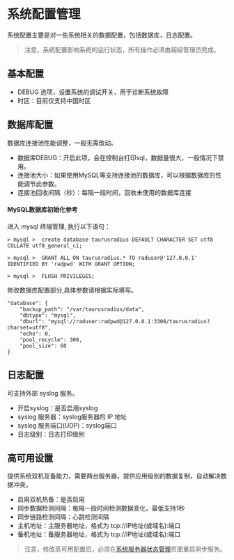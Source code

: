 # 系统配置管理

系统配置主要是对一些系统相关的数据配置，包括数据库，日志配置。

> 注意，系统配置影响系统的运行状态，所有操作必须由超级管理员完成。

## 基本配置

- DEBUG 选项，设置系统的调试开关，用于诊断系统故障
- 时区：目前仅支持中国时区

## 数据库配置

数据库连接池性能调整，一般无需改动。

- 数据库DEBUG：开启此项，会在控制台打印sql，数据量很大，一般情况下禁用。
- 连接池大小：如果使用MySQL等支持连接池的数据库，可以根据数据库的性能调节此参数。
- 连接池回收间隔（秒）：每隔一段时间，回收未使用的数据库连接

#### MySQL数据库初始化参考

进入 mysql 终端管理, 执行以下语句：

    > mysql >  create database taurusradius DEFAULT CHARACTER SET utf8 COLLATE utf8_general_ci;

    > mysql >  GRANT ALL ON taurusradius.* TO raduser@'127.0.0.1' IDENTIFIED BY 'radpwd' WITH GRANT OPTION;

    > mysql >  FLUSH PRIVILEGES; 

修改数据库配置部分,具体参数请根据实际填写。

    "database": {
        "backup_path": "/var/taurusradius/data",
        "dbtype": "mysql",
        "dburl": "mysql://raduser:radpwd@127.0.0.1:3306/taurusradius?charset=utf8",
        "echo": 0,
        "pool_recycle": 300,
        "pool_size": 60
    }


## 日志配置

可支持外部 syslog 服务。

- 开启syslog：是否启用syslog
- syslog 服务器：syslog服务器的 IP 地址
- syslog 服务端口(UDP)：syslog端口
- 日志级别：日志打印级别

## 高可用设置

提供系统双机互备能力，需要两台服务器，提供应用级别的数据复制，自动解决数据冲突。

- 启用双机热备：是否启用
- 同步数据检测间隔：每隔一段时间检测数据变化，最低支持1秒
- 同步链路检测间隔：心跳检测间隔
- 主机地址：主服务器地址，格式为 tcp://IP地址(或域名):端口
- 备机地址：备服务器地址，格式为 tcp://IP地址(或域名):端口

> 注意，修改高可用配置后，必须在[系统服务器状态管理](/admin/superrpc)页面重启同步服务。




